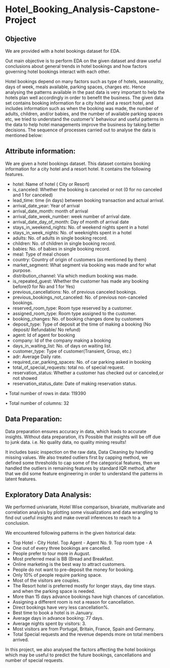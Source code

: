 # Hotel_Booking_Analysis-Capstone-Project

## Objective
We are provided with a hotel bookings dataset for EDA.

Out main objective is to perform EDA on the given dataset and draw useful conclusions about general trends in hotel bookings and how factors governing hotel bookings interact with each other.

Hotel bookings depend on many factors such as type of hotels, seasonality, days of week, meals available, parking spaces, charges etc. Hence analysing the patterns available in the past data is very important to help the hotels plan well accordingly in order to benefit the business. The given data set contains booking information for a city hotel and a resort hotel, and includes information such as when the booking was made, the number of adults, children, and/or babies, and the number of available parking spaces etc, we tried to understand the customer’s’ behaviour and useful patterns in the data to help hotel managements improve the business by taking better decisions. The sequence of processes carried out to analyse the data is mentioned below:

## Attribute information:
We are given a hotel bookings dataset. This dataset contains booking information for a city hotel and a resort hotel. It contains the following features.

- hotel: Name of hotel ( City or Resort)
- is_canceled: Whether the booking is canceled or not (0 for no canceled and 1 for canceled)
- lead_time: time (in days) between booking transaction and actual arrival.
- arrival_date_year: Year of arrival
- arrival_date_month: month of arrival
- arrival_date_week_number: week number of arrival date.
- arrival_date_day_of_month: Day of month of arrival date
- stays_in_weekend_nights: No. of weekend nights spent in a hotel
- stays_in_week_nights: No. of weeknights spent in a hotel
- adults: No. of adults in single booking record.
- children: No. of children in single booking record.
- babies: No. of babies in single booking record. 
- meal: Type of meal chosen 
- country: Country of origin of customers (as mentioned by them)
- market_segment: What segment via booking was made and for what purpose.
- distribution_channel: Via which medium booking was made.
- is_repeated_guest: Whether the customer has made any booking before(0 for No and 1 for Yes)
- previous_cancellations: No. of previous canceled bookings.
- previous_bookings_not_canceled: No. of previous non-canceled bookings.
- reserved_room_type: Room type reserved by a customer.
- assigned_room_type: Room type assigned to the customer.
- booking_changes: No. of booking changes done by customers
- deposit_type: Type of deposit at the time of making a booking (No deposit/ Refundable/ No refund)
- agent: Id of agent for booking
- company: Id of the company making a booking
- days_in_waiting_list: No. of days on waiting list.
- customer_type: Type of customer(Transient, Group, etc.)
- adr: Average Daily rate.
- required_car_parking_spaces: No. of car parking asked in booking
- total_of_special_requests: total no. of special request.
- reservation_status: Whether a customer has checked out or canceled,or not showed 
- reservation_status_date: Date of making reservation status.

•	Total number of rows in data: 119390

•	Total number of columns: 32

## Data Preparation:

Data preparation ensures accuracy in data, which leads to accurate insights. Without data preparation, it’s Possible that insights will be off due to junk data. i.e. No quality data, no quality mining results!

It includes basic inspection on the raw data, Data Cleaning by handling missing values. We also treated outliers first by capping method, we defined some thresholds to cap some of the categorical features, then we handled the outliers in remaining features by standard IQR method, after that we did some feature engineering in order to understand the patterns in latent features.

## Exploratory Data Analysis:

We performed univariate, Hotel Wise comparison, bivariate, multivariate and correlation analysis by plotting some visualizations and data wrangling to find out useful insights and make overall inferences to reach to a conclusion.

We encountered following patterns in the given historical data:

- Top Hotel - City Hotel. Top Agent - Agent No. 9. Top room type - A
- One out of every three bookings are cancelled.
- People prefer to tour more in August.
- Most preferred meal is BB (Bread and Breakfast.
- Online marketing is the best way to attract customers.
- People do not want to pre-deposit the money for booking.
- Only 10% of people require parking space.
- Most of the visitors are couples.
- The Resort hotel is preferred mostly for longer stays, day time stays. and when the parking space is needed.
- More than 15 days advance bookings have high chances of cancellation.
- Assigning a different room is not a reason for cancellation.
- Direct bookings have very less cancellation%.
- Best time to book a hotel is in January.
- Average days in advance booking: 77 days.
- Average nights spent by visitors: 3.
- Most visitors are from Portugal, Britain, France, Spain and Germany.
- Total Special requests and the revenue depends more on total members arrived.

In this project, we also analysed the factors affecting the hotel bookings which may be useful to predict the future bookings, cancellations and number of special requests.





